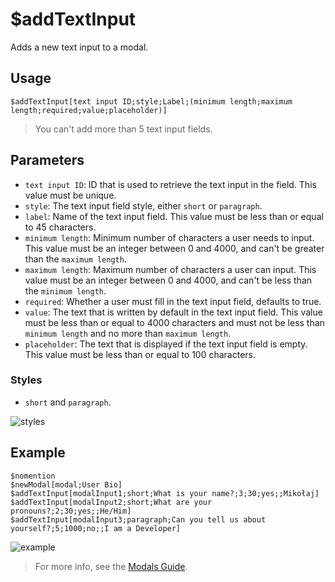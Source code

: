 # $addTextInput
Adds a new text input to a modal.

## Usage
```
$addTextInput[text input ID;style;Label;(minimum length;maximum length;required;value;placeholder)]
```
> You can't add more than 5 text input fields.

## Parameters
- `text input ID`: ID that is used to retrieve the text input in the field. This value must be unique.
- `style`: The text input field style, either `short` or `paragraph`.
- `label`: Name of the text input field. This value must be less than or equal to 45 characters.
- `minimum length`: Minimum number of characters a user needs to input. This value must be an integer between 0 and 4000, and can't be greater than the `maximum length`.
- `maximum length`: Maximum number of characters a user can input. This value must be an integer between 0 and 4000, and can't be less than the `minimum length`.  
- `required`: Whether a user must fill in the text input field, defaults to true.
- `value`: The text that is written by default in the text input field. This value must be less than or equal to 4000 characters and must not be less than `minimum length` and no more than `maximum length`.
- `placeholder`: The text that is displayed if the text input field is empty. This value must be less than or equal to 100 characters.

### Styles
- `short` and `paragraph`.

![styles](https://user-images.githubusercontent.com/113303649/209936324-5a9f1d2b-8eea-48d4-b3cb-749a6d68c2d2.png)


## Example
```
$nomention
$newModal[modal;User Bio]
$addTextInput[modalInput1;short;What is your name?;3;30;yes;;Mikołaj]
$addTextInput[modalInput2;short;What are your pronouns?;2;30;yes;;He/Him]
$addTextInput[modalInput3;paragraph;Can you tell us about yourself?;5;1000;no;;I am a Developer]
```
![example](https://user-images.githubusercontent.com/113303649/209936030-02352d16-a81f-486f-aa32-839c82f4fa6d.png)

> For more info, see the [Modals Guide](../guides/modals.md).
